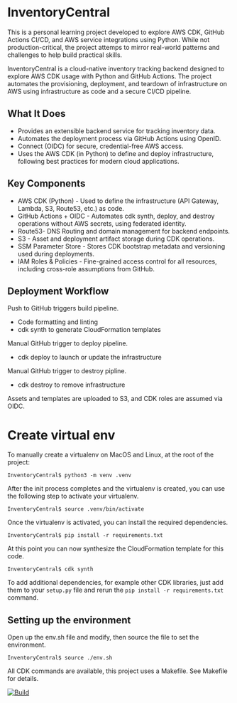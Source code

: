 
# InventoryCentral
This is a personal learning project developed to explore AWS CDK, GitHub Actions CI/CD, and AWS service integrations using Python.
While not production-critical, the project attemps to mirror real-world patterns and challenges to help build practical skills.

InventoryCentral is a cloud-native inventory tracking backend designed to explore AWS CDK usage with Python and GitHub Actions.
The project automates the provisioning, deployment, and teardown of infrastructure on AWS using infrastructure as code and a secure CI/CD pipeline.

## What It Does
* Provides an extensible backend service for tracking inventory data.
* Automates the deployment process via GitHub Actions using OpenID.
* Connect (OIDC) for secure, credential-free AWS access.
* Uses the AWS CDK (in Python) to define and deploy infrastructure, following best practices for modern cloud applications.

## Key Components
* AWS CDK (Python) - Used to define the infrastructure (API Gateway, Lambda, S3, Route53, etc.) as code.
* GitHub Actions + OIDC - Automates cdk synth, deploy, and destroy operations without AWS secrets, using federated identity.
* Route53- DNS Routing and domain management for backend endpoints.
* S3 - Asset and deployment artifact storage during CDK operations.
* SSM Parameter Store - Stores CDK bootstrap metadata and versioning used during deployments.
* IAM Roles & Policies - Fine-grained access control for all resources, including cross-role assumptions from GitHub.

## Deployment Workflow
Push to GitHub triggers build pipeline.
* Code formatting and linting
* cdk synth to generate CloudFormation templates

Manual GitHub trigger to deploy pipeline.
* cdk deploy to launch or update the infrastructure

Manual GitHub trigger to destroy pipline.
* cdk destroy to remove infrastructure

Assets and templates are uploaded to S3, and CDK roles are assumed via OIDC.


# Create virtual env
To manually create a virtualenv on MacOS and Linux, at the root of the project:

```
InventoryCentral$ python3 -m venv .venv
```

After the init process completes and the virtualenv is created, you can use the following
step to activate your virtualenv.

```
InventoryCentral$ source .venv/bin/activate
```

Once the virtualenv is activated, you can install the required dependencies.

```
InventoryCentral$ pip install -r requirements.txt
```

At this point you can now synthesize the CloudFormation template for this code.

```
InventoryCentral$ cdk synth
```

To add additional dependencies, for example other CDK libraries, just add
them to your `setup.py` file and rerun the `pip install -r requirements.txt`
command.

## Setting up the environment
Open up the env.sh file and modify, then source the file to set the environment.

```
InventoryCentral$ source ./env.sh
```

All CDK commands are available, this project uses a Makefile. See Makefile for details.

[![Build](https://github.com/bgants/InventoryCentral/actions/workflows/build.yml/badge.svg)](https://github.com/bgants/InventoryCentral/actions/workflows/build.yml)
